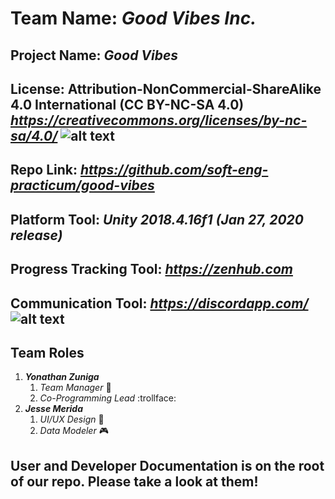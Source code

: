 # Team Name: *Good Vibes Inc.*

## Project Name: *Good Vibes*

## License: Attribution-NonCommercial-ShareAlike 4.0 International (CC BY-NC-SA 4.0) *https://creativecommons.org/licenses/by-nc-sa/4.0/* ![alt text](https://licensebuttons.net/l/by-nc-sa/4.0/88x31.png "Logo Title Text 1")

## Repo Link: *https://github.com/soft-eng-practicum/good-vibes*

## Platform Tool: *Unity 2018.4.16f1 (Jan 27, 2020 release)*

## Progress Tracking Tool: *https://zenhub.com*

## Communication Tool: *https://discordapp.com/* ![alt text](https://cdn.discordapp.com/attachments/664843822668447754/671874986083876884/images.png "Logo Title Text 1")

## Team Roles
1. _**Yonathan Zuniga**_
	1. *Team Manager* :bacon:
	2. *Co-Programming Lead* :trollface:
2. _**Jesse Merida**_
	1. *UI/UX Design* :sushi:
	2. *Data Modeler* :video_game:

## User and Developer Documentation is on the root of our repo. Please take a look at them!
